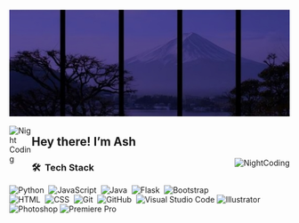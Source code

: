   <p><img src="https://github.com/Ashshiddqi/Ashshiddqi/blob/main/Banner.png" alt="Ash banner"></p>
<p><img alt="Night Coding" src="https://i.pinimg.com/736x/38/67/98/386798994ef51759000ef34ef9521993.jpg" width="40" align="left"></p><h2>Hey there! I’m Ash</h2><p></p>
<img alt="NightCoding"src="https://64.media.tumblr.com/0de8c6fabeff00e1dadd2798ca95f693/tumblr_n2al7kTRmZ1qey76no1_500.gif" align="right">
<h3 id="-tech-stack">🛠 &nbsp;Tech Stack</h3>
<p><img src="https://img.shields.io/badge/-Python-05122A?style=flat&amp;logo=python" alt="Python">&nbsp;
<img src="https://img.shields.io/badge/-JavaScript-05122A?style=flat&amp;logo=javascript" alt="JavaScript">&nbsp;
<img src="https://img.shields.io/badge/-Java-05122A?style=flat&amp;logo=Java&amp;logoColor=FFA518" alt="Java">&nbsp;
<img src="https://img.shields.io/badge/-Flask-05122A?style=flat&amp;logo=flask" alt="Flask">&nbsp;
<img src="https://img.shields.io/badge/-Bootstrap-05122A?style=flat&amp;logo=bootstrap&amp;logoColor=563D7C" alt="Bootstrap"><br>
<img src="https://img.shields.io/badge/-HTML-05122A?style=flat&amp;logo=HTML5" alt="HTML">&nbsp;
<img src="https://img.shields.io/badge/-CSS-05122A?style=flat&amp;logo=CSS3&amp;logoColor=1572B6" alt="CSS">&nbsp;
<img src="https://img.shields.io/badge/-Git-05122A?style=flat&amp;logo=git" alt="Git">&nbsp;
<img src="https://img.shields.io/badge/-GitHub-05122A?style=flat&amp;logo=github" alt="GitHub">&nbsp;
<img src="https://img.shields.io/badge/Visual%20Studio%20Code-05122A?style=flat&logo=data:image/svg+xml;base64,PHN2ZyBmaWxsPSIjMDA3QUNDIiB4bWxucz0iaHR0cDovL3d3dy53My5vcmcvMjAwMC9zdmciIHdpZHRoPSIyNCIgaGVpZ2h0PSIyNCI+PHBhdGggZD0iTTIgMTJsOS05djE4bC05LTl6bTEyLTEwbDgtNXYyMWwtOC01LTggNCAxNiAxMi0xNiAxMnoiLz48L3N2Zz4=" alt="Visual Studio Code">
<img src="https://img.shields.io/badge/Illustrator-FF9A00?style=flat&logo=data:image/svg+xml;base64,PHN2ZyBmaWxsPSIjRkY5QTAwIiB4bWxucz0iaHR0cDovL3d3dy53My5vcmcvMjAwMC9zdmciIHZpZXdCb3g9IjAgMCAyNCAyNCI+PHRleHQgeD0iNCIgeT0iMTciIGZvbnQtc2l6ZT0iMTIiIGZpbGw9IndoaXRlIiBmb250LWZhbWlseT0iQXJpYWwiPklBPC90ZXh0Pjwvc3ZnPg==" alt="Illustrator">
<img src="https://img.shields.io/badge/Photoshop-31A8FF?style=flat&logo=data:image/svg+xml;base64,PHN2ZyBmaWxsPSIjMzFBOEZGIiB4bWxucz0iaHR0cDovL3d3dy53My5vcmcvMjAwMC9zdmciIHZpZXdCb3g9IjAgMCAyNCAyNCI+PHRleHQgeD0iMiIgeT0iMTciIGZvbnQtc2l6ZT0iMTIiIGZpbGw9IndoaXRlIiBmb250LWZhbWlseT0iQXJpYWwiPlBTPC90ZXh0Pjwvc3ZnPg==" alt="Photoshop">
<img src="https://img.shields.io/badge/Premiere%20Pro-9999FF?style=flat&logo=data:image/svg+xml;base64,PHN2ZyBmaWxsPSIjOTk5OUZGIiB4bWxucz0iaHR0cDovL3d3dy53My5vcmcvMjAwMC9zdmciIHZpZXdCb3g9IjAgMCAyNCAyNCI+PHRleHQgeD0iMSIgeT0iMTciIGZvbnQtc2l6ZT0iMTIiIGZpbGw9IndoaXRlIiBmb250LWZhbWlseT0iQXJpYWwiPlBSPC90ZXh0Pjwvc3ZnPg==" alt="Premiere Pro">



